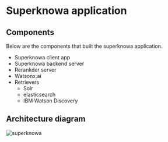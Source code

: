 # Superknowa application

## Components

Below are the components that built the superknowa application.

- Superknowa client app
- Superknowa backend server
- Rerankder server
- Watsonx.ai
- Retrievers
  - Solr
  - elasticsearch
  - IBM Watson Discovery
 
## Architecture diagram

![superknowa](https://github.com/EnterpriseLLM/SuperKnowa/assets/111310676/f543b520-a209-4150-9afa-d86f388c684a)
